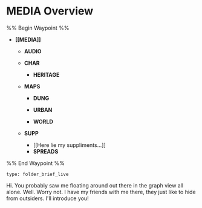 # MEDIA Overview
%% Begin Waypoint %%
- **[[MEDIA]]**
	- **AUDIO**

	- **CHAR**
		- **HERITAGE**
	- **MAPS**
		- **DUNG**

		- **URBAN**

		- **WORLD**

	- **SUPP**
		- [[Here lie my suppliments...]]
		- **SPREADS**


%% End Waypoint %%
 
```ccard
type: folder_brief_live
```
 
Hi. You probably saw me floating around out there in the graph view all alone. Well. Worry not. I have my friends with me there, they just like to hide from outsiders. I'll introduce you!